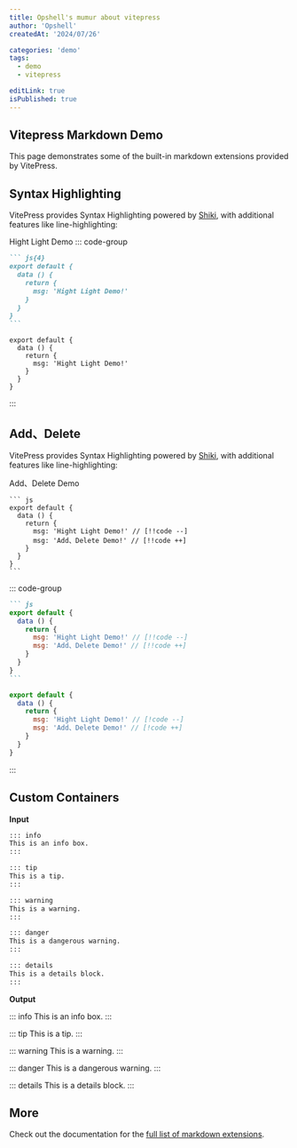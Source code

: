 ```yaml
---
title: Opshell's mumur about vitepress
author: 'Opshell'
createdAt: '2024/07/26'

categories: 'demo'
tags:
  - demo
  - vitepress

editLink: true
isPublished: true
---
```


<script setup lang="ts">
  import { useData } from 'vitepress';

</script>

## Vitepress Markdown Demo
This page demonstrates some of the built-in markdown extensions provided by VitePress.

## Syntax Highlighting

VitePress provides Syntax Highlighting powered by [Shiki](https://github.com/shikijs/shiki), with additional features like line-highlighting:

Hight Light Demo
::: code-group
````md [Input]
``` js{4}
export default {
  data () {
    return {
      msg: 'Hight Light Demo!'
    }
  }
}
```
````

``` js{4} [Output]
export default {
  data () {
    return {
      msg: 'Hight Light Demo!'
    }
  }
}
```
:::



## Add、Delete

VitePress provides Syntax Highlighting powered by [Shiki](https://github.com/shikijs/shiki), with additional features like line-highlighting:

Add、Delete Demo
````
``` js
export default {
  data () {
    return {
      msg: 'Hight Light Demo!' // [!!code --]
      msg: 'Add、Delete Demo!' // [!!code ++]
    }
  }
}
```
````

::: code-group
```` md [Input]
``` js
export default {
  data () {
    return {
      msg: 'Hight Light Demo!' // [!!code --]
      msg: 'Add、Delete Demo!' // [!!code ++]
    }
  }
}
```
````

``` js [Output]
export default {
  data () {
    return {
      msg: 'Hight Light Demo!' // [!code --]
      msg: 'Add、Delete Demo!' // [!code ++]
    }
  }
}
```
:::

## Custom Containers

**Input**

```md
::: info
This is an info box.
:::

::: tip
This is a tip.
:::

::: warning
This is a warning.
:::

::: danger
This is a dangerous warning.
:::

::: details
This is a details block.
:::
```

**Output**

::: info
This is an info box.
:::

::: tip
This is a tip.
:::

::: warning
This is a warning.
:::

::: danger
This is a dangerous warning.
:::

::: details
This is a details block.
:::

## More

Check out the documentation for the [full list of markdown extensions](https://vitepress.dev/guide/markdown).
